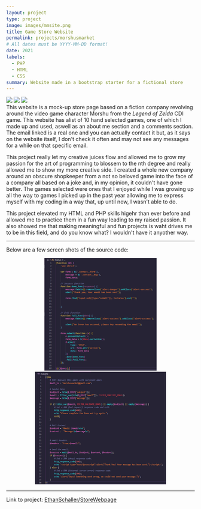 ```yaml
---
layout: project
type: project
image: images/mmsite.png
title: Game Store Website
permalink: projects/morshusmarket
# All dates must be YYYY-MM-DD format!
date: 2021
labels:
  - PHP
  - HTML
  - CSS
summary: Website made in a bootstrap starter for a fictional store
---
```


<img class="ui image" src="{{ site.baseurl }}/images/mmsite_img1.png">

<img class="ui image" src="{{ site.baseurl }}/images/mmsite_img2.png">

<img class="ui image" src="{{ site.baseurl }}/images/mmsite_img3.png">

<br/>
This website is a mock-up store page based on a fiction company revolving around the video game character Morshu from the <em>Legend of Zelda</em> CDI game. This website has alist of 10 hand selected games, one of which I made up and used, aswell as an about me section and a comments section. The email linked is a real one and you can actually contact it but, as it says on the website itself, I don't check it often and may not see any messages for a while on that specific email.

This project really let my creative juices flow and allowed me to grow my passion for the art of programming to blossem to the nth degree and really allowed me to show my more creative side. I created a whole new company around an obscure shopkeeper from a not so beloved game into the face of a company all based on a joke and, in my opinion, it couldn't have gone better. The games selected were ones that I enjoyed while I was growing up all the way to games I picked up in the past year allowing me to express myself with my coding in a way that, up until now, I wasn't able to do.

This project elevated my HTML and PHP skills higehr than ever before and allowed me to practice them in a fun way leading to my raised passion. It also showed me that making meaningful and fun projects is waht drives me to be in this field, and do you know what? I wouldn't have it anyother way. 

<hr>

Below are a few screen shots of the source code:

<div class="ui small rounded images" style="text-align:center">
  <img class="ui image" style="width:300px;height:300px;" src="../images/mmsite_code1.png">
  <img class="ui image" style="width:350px;height:300px;" src="../images/mmsite_code2.png">
</div>

<hr>

Link to project: <a href="https://github.com/EthanSchaller/StoreWebpage"><i class="large github icon "></i>EthanSchaller/StoreWebpage</a>

<br/>